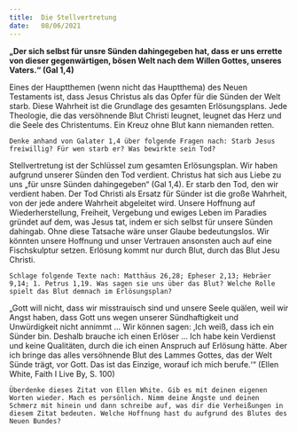 ```yaml
---
title:  Die Stellvertretung
date:   08/06/2021
---
```


**„Der sich selbst für unsre Sünden dahingegeben hat, dass er uns errette von dieser gegenwärtigen, bösen Welt nach dem Willen Gottes, unseres Vaters.“ (Gal 1,4)**

Eines der Hauptthemen (wenn nicht das Hauptthema) des Neuen Testaments ist, dass Jesus Christus als das Opfer für die Sünden der Welt starb. Diese Wahrheit ist die Grundlage des gesamten Erlösungsplans. Jede Theologie, die das versöhnende Blut Christi leugnet, leugnet das Herz und die Seele des Christentums. Ein Kreuz ohne Blut kann niemanden retten.

`Denke anhand von Galater 1,4 über folgende Fragen nach: Starb Jesus freiwillig? Für wen starb er? Was bewirkte sein Tod?`

Stellvertretung ist der Schlüssel zum gesamten Erlösungsplan. Wir haben aufgrund unserer Sünden den Tod verdient. Christus hat sich aus Liebe zu uns „für unsre Sünden dahingegeben“ (Gal 1,4). Er starb den Tod, den wir verdient haben. Der Tod Christi als Ersatz für Sünder ist die große Wahrheit, von der jede andere Wahrheit abgeleitet wird. Unsere Hoffnung auf Wiederherstellung, Freiheit, Vergebung und ewiges Leben im Paradies gründet auf dem, was Jesus tat, indem er sich selbst für unsere Sünden dahingab. Ohne diese Tatsache wäre unser Glaube bedeutungslos. Wir könnten unsere Hoffnung und unser Vertrauen ansonsten auch auf eine Fischskulptur setzen. Erlösung kommt nur durch Blut, durch das Blut Jesu Christi.

`Schlage folgende Texte nach: Matthäus 26,28; Epheser 2,13; Hebräer 9,14; 1. Petrus 1,19. Was sagen sie uns über das Blut? Welche Rolle spielt das Blut demnach im Erlösungsplan?`

„Gott will nicht, dass wir misstrauisch sind und unsere Seele quälen, weil wir Angst haben, dass Gott uns wegen unserer Sündhaftigkeit und Unwürdigkeit nicht annimmt ... Wir können sagen: ‚Ich weiß, dass ich ein Sünder bin. Deshalb brauche ich einen Erlöser ... Ich habe kein Verdienst und keine Qualitäten, durch die ich einen Anspruch auf Erlösung hätte. Aber ich bringe das alles versöhnende Blut des Lammes Gottes, das der Welt Sünde trägt, vor Gott. Das ist das Einzige, worauf ich mich berufe.‘“ (Ellen White, Faith I Live By, S. 100)

`Überdenke dieses Zitat von Ellen White. Gib es mit deinen eigenen Worten wieder. Mach es persönlich. Nimm deine Ängste und deinen Schmerz mit hinein und dann schreibe auf, was dir die Verheißungen in diesem Zitat bedeuten. Welche Hoffnung hast du aufgrund des Blutes des Neuen Bundes?`